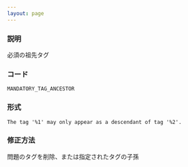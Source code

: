 ```yaml
---
layout: page
---
```


### 説明

必須の祖先タグ

### コード

    MANDATORY_TAG_ANCESTOR

### 形式

    The tag '%1' may only appear as a descendant of tag '%2'.

### 修正方法

問題のタグを削除、または指定されたタグの子孫
